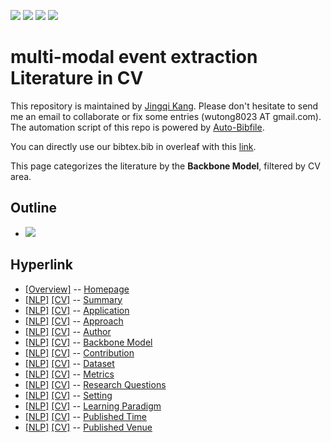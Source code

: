 [![](https://img.shields.io/badge/Awesome_Continual_Learning-yellow)](https://github.com/wutong8023/Awesome_Continual_Learning.git) [![](https://img.shields.io/badge/Awesome_Few_Shot_learning-green)](https://github.com/wutong8023/Awesome_Few_Shot_Learning.git) [![](https://img.shields.io/badge/Awesome_Information_Extraction-blue)](https://github.com/wutong8023/Awesome_Information_Extraction.git) [![](https://img.shields.io/badge/Awesome_Ideas-orange)](https://github.com/wutong8023/Awesome_Ideas.git)

# multi-modal event extraction Literature in CV 
This repository is maintained by [Jingqi Kang](https://#####). Please don't hesitate to send me an email to collaborate or fix some entries (wutong8023 AT gmail.com). 
The automation script of this repo is powered by [Auto-Bibfile](https://github.com/wutong8023/Auto-Bibfile.git).

You can directly use our bibtex.bib in overleaf with this [link](https://www.overleaf.com/read/rgscdxhxbwhp).

This page categorizes the literature by the **Backbone Model**, filtered by CV area.

## Outline 
- [![](https://img.shields.io/badge/Hyperlink-blue)](https://github.com/JingqiKang/multi-modal-event-extraction/main/MMEE4cv/backbone_model\README.md#hyperlink)
## Hyperlink 
- [[Overview]](https://github.com/JingqiKang/multi-modal-event-extraction/main/README.md) -- [Homepage](https://github.com/JingqiKang/multi-modal-event-extraction/main/README.md)
- [[NLP]](https://github.com/JingqiKang/multi-modal-event-extraction/main/MMEE4nlp/./)  [[CV]](https://github.com/JingqiKang/multi-modal-event-extraction/main/MMEE4cv/./) -- [Summary](https://github.com/JingqiKang/multi-modal-event-extraction/main/MMEE4all/./)
- [[NLP]](https://github.com/JingqiKang/multi-modal-event-extraction/main/MMEE4nlp/application)  [[CV]](https://github.com/JingqiKang/multi-modal-event-extraction/main/MMEE4cv/application) -- [Application](https://github.com/JingqiKang/multi-modal-event-extraction/main/MMEE4all/application)
- [[NLP]](https://github.com/JingqiKang/multi-modal-event-extraction/main/MMEE4nlp/approach)  [[CV]](https://github.com/JingqiKang/multi-modal-event-extraction/main/MMEE4cv/approach) -- [Approach](https://github.com/JingqiKang/multi-modal-event-extraction/main/MMEE4all/approach)
- [[NLP]](https://github.com/JingqiKang/multi-modal-event-extraction/main/MMEE4nlp/author)  [[CV]](https://github.com/JingqiKang/multi-modal-event-extraction/main/MMEE4cv/author) -- [Author](https://github.com/JingqiKang/multi-modal-event-extraction/main/MMEE4all/author)
- [[NLP]](https://github.com/JingqiKang/multi-modal-event-extraction/main/MMEE4nlp/backbone_model)  [[CV]](https://github.com/JingqiKang/multi-modal-event-extraction/main/MMEE4cv/backbone_model) -- [Backbone Model](https://github.com/JingqiKang/multi-modal-event-extraction/main/MMEE4all/backbone_model)
- [[NLP]](https://github.com/JingqiKang/multi-modal-event-extraction/main/MMEE4nlp/contribution)  [[CV]](https://github.com/JingqiKang/multi-modal-event-extraction/main/MMEE4cv/contribution) -- [Contribution](https://github.com/JingqiKang/multi-modal-event-extraction/main/MMEE4all/contribution)
- [[NLP]](https://github.com/JingqiKang/multi-modal-event-extraction/main/MMEE4nlp/dataset)  [[CV]](https://github.com/JingqiKang/multi-modal-event-extraction/main/MMEE4cv/dataset) -- [Dataset](https://github.com/JingqiKang/multi-modal-event-extraction/main/MMEE4all/dataset)
- [[NLP]](https://github.com/JingqiKang/multi-modal-event-extraction/main/MMEE4nlp/metrics)  [[CV]](https://github.com/JingqiKang/multi-modal-event-extraction/main/MMEE4cv/metrics) -- [Metrics](https://github.com/JingqiKang/multi-modal-event-extraction/main/MMEE4all/metrics)
- [[NLP]](https://github.com/JingqiKang/multi-modal-event-extraction/main/MMEE4nlp/research_question)  [[CV]](https://github.com/JingqiKang/multi-modal-event-extraction/main/MMEE4cv/research_question) -- [Research Questions](https://github.com/JingqiKang/multi-modal-event-extraction/main/MMEE4all/research_question)
- [[NLP]](https://github.com/JingqiKang/multi-modal-event-extraction/main/MMEE4nlp/setting)  [[CV]](https://github.com/JingqiKang/multi-modal-event-extraction/main/MMEE4cv/setting) -- [Setting](https://github.com/JingqiKang/multi-modal-event-extraction/main/MMEE4all/setting)
- [[NLP]](https://github.com/JingqiKang/multi-modal-event-extraction/main/MMEE4nlp/supervision)  [[CV]](https://github.com/JingqiKang/multi-modal-event-extraction/main/MMEE4cv/supervision) -- [ Learning Paradigm](https://github.com/JingqiKang/multi-modal-event-extraction/main/MMEE4all/supervision)
- [[NLP]](https://github.com/JingqiKang/multi-modal-event-extraction/main/MMEE4nlp/time)  [[CV]](https://github.com/JingqiKang/multi-modal-event-extraction/main/MMEE4cv/time) -- [Published Time](https://github.com/JingqiKang/multi-modal-event-extraction/main/MMEE4all/time)
- [[NLP]](https://github.com/JingqiKang/multi-modal-event-extraction/main/MMEE4nlp/venue)  [[CV]](https://github.com/JingqiKang/multi-modal-event-extraction/main/MMEE4cv/venue) -- [Published Venue](https://github.com/JingqiKang/multi-modal-event-extraction/main/MMEE4all/venue)
